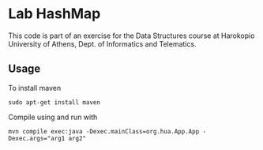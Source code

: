 # Lab HashMap

This code is part of an exercise for the Data Structures course at Harokopio
University of Athens, Dept. of Informatics and Telematics.

## Usage

To install maven

```
sudo apt-get install maven
```

Compile using and run with 

```
mvn compile exec:java -Dexec.mainClass=org.hua.App.App -Dexec.args="arg1 arg2" 
```
